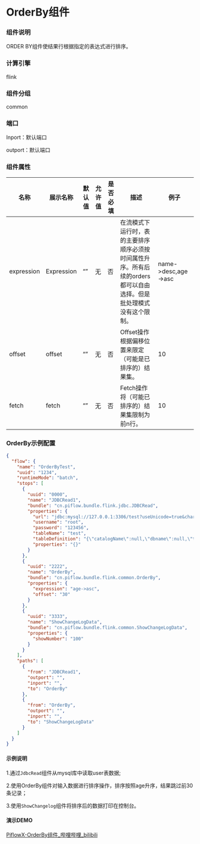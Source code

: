 # OrderBy组件

### 组件说明

ORDER BY组件使结果行根据指定的表达式进行排序。  

### 计算引擎

flink  

### 组件分组

common  

### 端口

Inport：默认端口  

outport：默认端口  

### 组件属性

| 名称         | 展示名称       | 默认值 | 允许值 | 是否必填 | 描述                                                           | 例子                  |
| ---------- | ---------- | --- | --- | ---- | ------------------------------------------------------------ | ------------------- |
| expression | Expression | “”  | 无   | 否    | 在流模式下运行时，表的主要排序顺序必须按时间属性升序。所有后续的orders都可以自由选择。但是批处理模式没有这个限制。 | name->desc,age->asc |
| offset     | offset     | “”  | 无   | 否    | Offset操作根据偏移位置来限定（可能是已排序的）结果集。                               | 10                  |
| fetch      | fetch      | “”  | 无   | 否    | Fetch操作将（可能已排序的）结果集限制为前n行。                                   | 10                  |

### OrderBy示例配置

```json
{
  "flow": {
    "name": "OrderByTest",
    "uuid": "1234",
    "runtimeMode": "batch",
    "stops": [
      {
        "uuid": "0000",
        "name": "JDBCRead1",
        "bundle": "cn.piflow.bundle.flink.jdbc.JDBCRead",
        "properties": {
          "url": "jdbc:mysql://127.0.0.1:3306/test?useUnicode=true&characterEncoding=utf8&serverTimezone=GMT%2B8&useSSL=false&allowMultiQueries=true",
          "username": "root",
          "password": "123456",
          "tableName": "test",
          "tableDefinition": "{\"catalogName\":null,\"dbname\":null,\"tableName\":\"\",\"ifNotExists\":true,\"physicalColumnDefinition\":[{\"columnName\":\"id\",\"columnType\":\"INT\",\"comment\":\"id\"},{\"columnName\":\"name\",\"columnType\":\"STRING\",\"comment\":\"name\"},{\"columnName\":\"age\",\"columnType\":\"INT\"}],\"metadataColumnDefinition\":null,\"computedColumnDefinition\":null,\"watermarkDefinition\":null}",
          "properties": "{}"
        }
      },
      {
        "uuid": "2222",
        "name": "OrderBy",
        "bundle": "cn.piflow.bundle.flink.common.OrderBy",
        "properties": {
          "expression": "age->asc",
          "offset": "30"
        }
      },
      {
        "uuid": "3333",
        "name": "ShowChangeLogData",
        "bundle": "cn.piflow.bundle.flink.common.ShowChangeLogData",
        "properties": {
          "showNumber": "100"
        }
      }
    ],
    "paths": [
      {
        "from": "JDBCRead1",
        "outport": "",
        "inport": "",
        "to": "OrderBy"
      },
      {
        "from": "OrderBy",
        "outport": "",
        "inport": "",
        "to": "ShowChangeLogData"
      }
    ]
  }
}
```

#### 示例说明

1.通过`JdbcRead`组件从mysql库中读取user表数据;

2.使用OrderBy组件对输入数据进行排序操作，排序按照age升序，结果跳过前30条记录；

3.使用`ShowChangelog`组件将排序后的数据打印在控制台。  

#### 演示DEMO

[PiflowX-OrderBy组件_哔哩哔哩_bilibili](https://www.bilibili.com/video/BV1JC411r7AR/?vd_source=3fdc89de16a8f73489873ba5a0a3d2a7)
